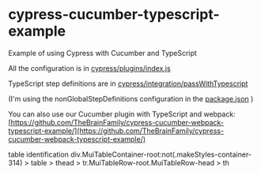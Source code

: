 # cypress-cucumber-typescript-example
Example of using Cypress with Cucumber and TypeScript

All the configuration is in [cypress/plugins/index.js](cypress/plugins/index.js)

TypeScript step definitions are in [cypress/integration/passWithTypescript](cypress/integration/passWithTypescript)

(I'm using the nonGlobalStepDefinitions configuration in the [package.json](package.json) )

You can also use our Cucumber plugin with TypeScript and webpack: [https://github.com/TheBrainFamily/cypress-cucumber-webpack-typescript-example/](https://github.com/TheBrainFamily/cypress-cucumber-webpack-typescript-example/)

table identification
div.MuiTableContainer-root:not(.makeStyles-container-314) > table > thead > tr.MuiTableRow-root.MuiTableRow-head > th